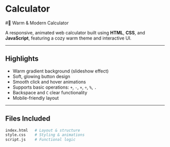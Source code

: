 # Calculator
#🔢 Warm & Modern Calculator

A responsive, animated web calculator built using **HTML**, **CSS**, and **JavaScript**, featuring a cozy warm theme and interactive UI.

---

##  Highlights

- Warm gradient background (slideshow effect)
- Soft, glowing button design
- Smooth click and hover animations
- Supports basic operations: `+`, `-`, `×`, `÷`, `%`, `.`
- Backspace and `C` clear functionality
- Mobile-friendly layout

---

## Files Included

```bash
index.html   # Layout & structure
style.css    # Styling & animations
script.js    # Functional logic
